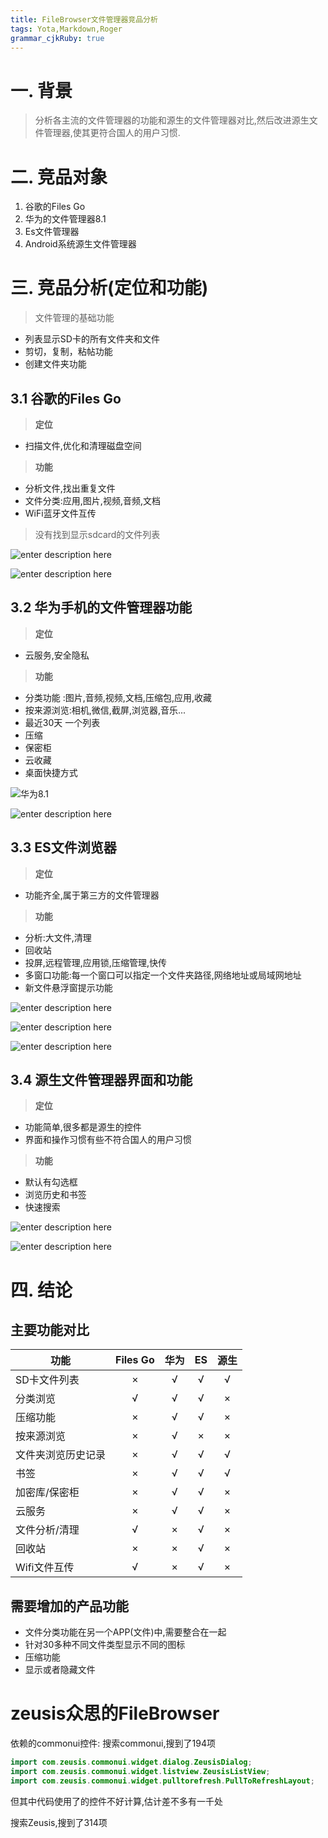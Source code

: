 ```yaml
---
title: FileBrowser文件管理器竞品分析
tags: Yota,Markdown,Roger
grammar_cjkRuby: true
---
```


# 一. 背景
> 分析各主流的文件管理器的功能和源生的文件管理器对比,然后改进源生文件管理器,使其更符合国人的用户习惯.

# 二. 竞品对象
1. 谷歌的Files Go
2. 华为的文件管理器8.1
3. Es文件管理器
4. Android系统源生文件管理器

# 三. 竞品分析(定位和功能)

> 文件管理的基础功能
- 列表显示SD卡的所有文件夹和文件
- 剪切，复制，粘帖功能
- 创建文件夹功能

## 3.1 谷歌的Files Go
> **定位**
- 扫描文件,优化和清理磁盘空间
> **功能**
- 分析文件,找出重复文件
- 文件分类:应用,图片,视频,音频,文档
- WiFi蓝牙文件互传

> 没有找到显示sdcard的文件列表

![enter description here](./images/FilesGo_Analysis.png "FilesGo_Analysis")

![enter description here](./images/FilesGo_Category.png "FilesGo_Category")

## 3.2 华为手机的文件管理器功能
> **定位**
- 云服务,安全隐私
> **功能**
- 分类功能 :图片,音频,视频,文档,压缩包,应用,收藏
- 按来源浏览:相机,微信,截屏,浏览器,音乐...
- 最近30天 一个列表
- 压缩
- 保密柜
- 云收藏
- 桌面快捷方式

![华为8.1](./images/huaweiFileBrowser8.png "huaweiFileBrowser8")

![enter description here](./images/huaweiFileBrowser8_editFile.png "huaweiFileBrowser8_editFile")

## 3.3 ES文件浏览器
> **定位**
- 功能齐全,属于第三方的文件管理器
> **功能**
- 分析:大文件,清理
- 回收站
- 投屏,远程管理,应用锁,压缩管理,快传
- 多窗口功能:每一个窗口可以指定一个文件夹路径,网络地址或局域网地址
- 新文件悬浮窗提示功能

![enter description here](./images/ESFileBrowser.png "ESFileBrowser")

![enter description here](./images/ESFileBrowser_EditFile.png "ESFileBrowser_EditFile")

![enter description here](./images/ESFileBrowser_mutilWindows.png "ESFileBrowser_mutilWindows")

## 3.4 源生文件管理器界面和功能
> **定位**
- 功能简单,很多都是源生的控件
- 界面和操作习惯有些不符合国人的用户习惯
> **功能**
- 默认有勾选框
- 浏览历史和书签
- 快速搜索

![enter description here](./images/FileBrowser.png "FileBrowser")

![enter description here](./images/FileBrowserEditFile.png "FileBrowserEditFile")

# 四. 结论
## 主要功能对比
| 功能 | Files Go | 华为 | ES | 源生 |
| - | :-: | :-: | :-: | :-: |
| SD卡文件列表 | × | √ | √ | √ |
| 分类浏览 | √ | √ | √ | × |
| 压缩功能 | × | √ | √ | × |
| 按来源浏览 | × | √ | × | × |
| 文件夹浏览历史记录 | × | √ | √ | √ |
| 书签 | × | √ | √ | √ |
| 加密库/保密柜 | × | √ | √ | × |
| 云服务 | × | √ | √ | × |
| 文件分析/清理 | √ | × | √ | × |
| 回收站 | × | × | √ | × |
| Wifi文件互传 | √ | × | √ | × |



## 需要增加的产品功能
-  文件分类功能在另一个APP(文件)中,需要整合在一起
- 针对30多种不同文件类型显示不同的图标
- 压缩功能
- 显示或者隐藏文件

# zeusis众思的FileBrowser
依赖的commonui控件:
搜索commonui,搜到了194项
```java
import com.zeusis.commonui.widget.dialog.ZeusisDialog;
import com.zeusis.commonui.widget.listview.ZeusisListView;
import com.zeusis.commonui.widget.pulltorefresh.PullToRefreshLayout;
```
但其中代码使用了的控件不好计算,估计差不多有一千处

搜索Zeusis,搜到了314项 